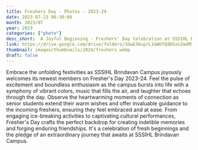 ```yaml
---
title: Freshers Day - Photos - 2023-24
date: 2023-07-23 06:30:00
month: 2023/07
year: 2023
categories: ["photo"]
desc_short:  A Joyful Beginning - Freshers' Day Celebration at SSSIHL Brindavan Campus
link: https://drive.google.com/drive/folders/1UwE36uprL1GWOfQdDGxnZmdMSNRSs3_l?usp=sharing
thumbnail: images/thumbnails/2024/freshers.webp
draft: false
---
```


 Embrace the unfolding festivities as SSSIHL Brindavan Campus joyously welcomes its newest members on Fresher's Day 2023-24. Feel the pulse of excitement and boundless enthusiasm as the campus bursts into life with a symphony of vibrant colors, music that fills the air, and laughter that echoes through the day. Observe the heartwarming moments of connection as senior students extend their warm wishes and offer invaluable guidance to the incoming freshers, ensuring they feel embraced and at ease. From engaging ice-breaking activities to captivating cultural performances, Fresher's Day crafts the perfect backdrop for creating indelible memories and forging enduring friendships. It's a celebration of fresh beginnings and the pledge of an extraordinary journey that awaits at SSSIHL Brindavan Campus.
